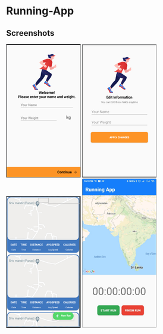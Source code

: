 # Running-App

## Screenshots
<p float="left">
        <img src="./assets/aa.PNG" width="200"/>
        <img src="./assets/bb.PNG" width="200"/>
        <img src="./assets/cc.PNG" width="200"/>
        <img src="./assets/dd.png" width="200"/>
</p>


